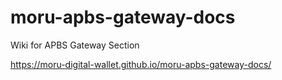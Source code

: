 # moru-apbs-gateway-docs

Wiki for APBS Gateway Section

https://moru-digital-wallet.github.io/moru-apbs-gateway-docs/

